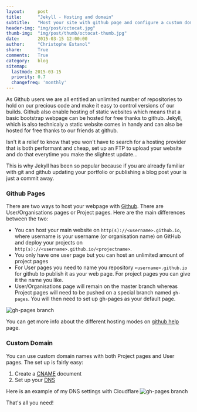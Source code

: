 ```yaml
---
layout:     post
title:      "Jekyll - Hosting and domain"
subtitle:   "Host your site with github page and configure a custom domain name"
header-img: "img/post/octocat.jpg"
thumb-img:  "img/post/thumb/octocat-thumb.jpg"
date:       2015-03-15 12:00:00
author:     "Christophe Estanol"
share:      True
comments:   True
category:   blog
sitemap:
  lastmod: 2015-03-15
  priority: 0.7
  changefreq: 'monthly'
---
```


As Github users we are all entitled an unlimited number of repositories to hold on our precious code and make it easy to control versions of our builds.
Github also enable hosting of static websites which means that a basic bootstrap webpage can be hosted for free thanks to github. Jekyll, which is also technicaly a static website comes in handy and can also be hosted for free thanks to our friends at github.

Isn't it a relief to know that you won't have to search for a hosting provider that is both performant and cheap, set up an FTP to upload your website and do that everytime you make the slightest update...

This is why Jekyll has been so popular because if you are already familiar with git and github updating your portfolio or publishing a blog post your is just a commit away.

### Github Pages

There are two ways to host your webpage with [Github](https://pages.github.com/). There are User/Organisations pages or Project pages. Here are the main differences between the two:

* You can host your main website on ``http(s)://<username>.github.io``, where username is your username (or organisation name) on GitHub and deploy your projects on ``http(s)://<username>.github.io/<projectname>``.
* You only have one user page but you can host an unlimited amount of project pages
* For User pages you need to name you repository ``<username>.github.io`` for github to publish it as your web page. For project pages you can give it the name you like.
* User/Organisations page will remain on the master branch whereas Project pages will need to be pushed on a special branch named ``gh-pages``. You will then need to set up gh-pages as your default page.

<img src="{{ site.baseurl }}/img/post/gh-pages.png" alt="gh-pages branch">

You can get more info about the different hosting modes on [github help](https://help.github.com/articles/user-organization-and-project-pages/) page.

### Custom Domain

You can use custom domain names with both Project pages and User pages.
The set up is fairly easy:

1. Create a [CNAME](https://help.github.com/articles/adding-a-cname-file-to-your-repository/) document
2. Set up your [DNS](https://help.github.com/articles/tips-for-configuring-an-a-record-with-your-dns-provider/)

Here is an example of my DNS settings with Cloudflare
<img src="{{ site.baseurl }}/img/post/cloudflare.png" alt="gh-pages branch">

That's all you need!
